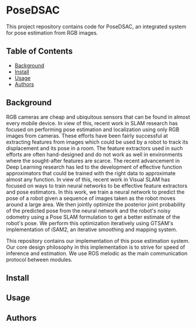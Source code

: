 # PoseDSAC
This project repository contains code for PoseDSAC, an integrated system for 
pose estimation from RGB images.

## Table of Contents
- [Background](#background)
- [Install](#install)
- [Usage](#usage)
- [Authors](#authors)

## Background
RGB cameras are cheap and ubiquitous sensors that can be found in almost every mobile device. In view of this, recent work in SLAM research has focused on performing pose estimation and localization using only RGB images from cameras. These efforts have been fairly successful at extracting features from images which could be used by a robot to track its displacement and its pose in a room. The feature extractors used in such efforts are often hand-designed and do not work
as well in environments where the sought-after features are scarce. The recent advancement in Deep Learning research has led to the development of effective function approximators that could be trained with the right data to approximate almost any function. In view of this, recent work in Visual SLAM has focused on ways to train neural networks to be effective feature extractors and pose estimators. In this work, we train a neural network to predict the pose of a robot given a sequence of images taken as the robot moves around a large area. We then jointly optimize the posterior joint probability of the predicted pose from the neural network and the robot's noisy odometry using a Pose SLAM formulation to get a better estimate of the robot's pose. We perform this optimization iteratively using GTSAM's implementation of iSAM2, an iterative smoothing and mapping system.

This repository contains our implementation of this pose estimation system. Our core design philosophy in this implementation is to strive for speed of inference and estimation. We use ROS melodic as the main communication protocol between modules. 

## Install

## Usage

## Authors